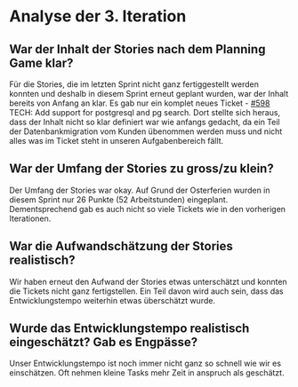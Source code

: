 # Analyse der 3. Iteration
## War der Inhalt der Stories nach dem Planning Game klar?
Für die Stories, die im letzten Sprint nicht ganz fertiggestellt werden konnten und deshalb in diesem Sprint erneut geplant wurden, war der Inhalt bereits von Anfang an klar. Es gab nur ein komplet neues Ticket - [#598](https://github.com/puzzle/cryptopus/issues/598) TECH: Add support for postgresql and pg search. 
Dort stellte sich heraus, dass der Inhalt nicht so klar definiert war wie anfangs gedacht, da ein Teil der Datenbankmigration vom Kunden übenommen werden muss und nicht alles was im Ticket steht in unseren Aufgabenbereich fällt.
## War der Umfang der Stories zu gross/zu klein?
Der Umfang der Stories war okay. Auf Grund der Osterferien wurden in diesem Sprint nur 26 Punkte (52 Arbeitstunden) eingeplant. Dementsprechend gab es auch nicht so viele Tickets wie in den vorherigen Iterationen.
## War die Aufwandschätzung der Stories realistisch?
Wir haben erneut den Aufwand der Stories etwas unterschätzt und konnten die Tickets nicht ganz fertigstellen. Ein Teil davon wird auch sein, dass das Entwicklungstempo weiterhin etwas überschätzt wurde.
## Wurde das Entwicklungstempo realistisch eingeschätzt? Gab es Engpässe?
Unser Entwicklungstempo ist noch immer nicht ganz so schnell wie wir es einschätzen. Oft nehmen kleine Tasks mehr Zeit in anspruch als geschätzt.
## Kann die gruppeninterne Kommunikation verbessert werden?
Die gruppeninterne Kommunikation läuft weiter gut. Wir arbeiten auch viel im Pair-/Mob-Programming was von allen Teammitgliedern sehr geschätzt wird.
## War die Arbeitsbelastung aller Teammitglieder ähnlich? Sind alle zufrieden?
Die Tickets waren fair zwischen allen Teammitgliedern aufgeteilt und alle sind zufrieden.
## Gab es ”Leerläufe“ oder Wartezeiten aufgrund der Abhängigkeiten zwischen den Tasks?
In dieser Iteration konnten die Abhängigkeiten zwischen den Tasks besser eingeschätzt werden. Wir entwickelten eine Strategie um die Abhängigkeiten zu minimieren indem wir die Tasks stärker voneinender trennten und so konnte trotz einigen Abhängigkeiten parallel an allen Tasks gearbeitet werden.
## Wieviel Zeit hat jedes Teammitglied investiert für

Teammitglied| Implementation von Stories | Implementation von Testfällen | Einarbeiten in neue Technologien  | Systemadministration (Setup Cryptopus) |
|-----------|----------------------------|-------------------------------|-----------------------------------|----------------------|
|Ramona     | 8 Stunden                  | 5 Stunden                     |  -                                | -                    |
|Raphael    |                            |                               |                                   |                      |
|Julien     | 8 Stunden                  | 3 Stunden                     |  -                                | -                    |
|Renato     | 9 Stunden                 | 7 Stunden                     |  2 Stunden                        | -                    |
|Dario      |  Stunden                 |  Stunden                     |   Stunden                        |  Stunden            |

  * Wo ist für die nächste Iteration diesbezüglich der grösste Aufwand zu erwarten? 
    * Der grösste Aufwand ist weiterhin in der Implementation von Stories und Testfällen zu erwarten. Zudem muss noch abgesprochen werden ob der Kunde noch zusätzliche Dokumentation von uns wünscht.
